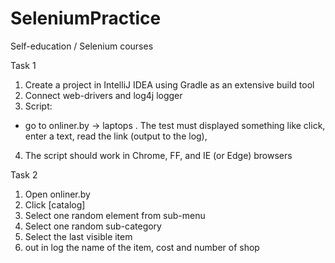 # SeleniumPractice
Self-education / Selenium courses

Task 1
1. Create a project in IntelliJ IDEA using Gradle as an extensive build tool 
2. Connect web-drivers and log4j logger
3. Script:
 - go to onliner.by -> laptops .
 The test must displayed something like click, enter a text, read the link (output to the log),
 4. The script should work in Chrome, FF, and IE (or Edge) browsers

Task 2
1. Open onliner.by
2. Click [catalog]
3. Select one random element from sub-menu
4. Select one random sub-category
5. Select the last visible item
6. out in log the name of the item, cost and number of shop
